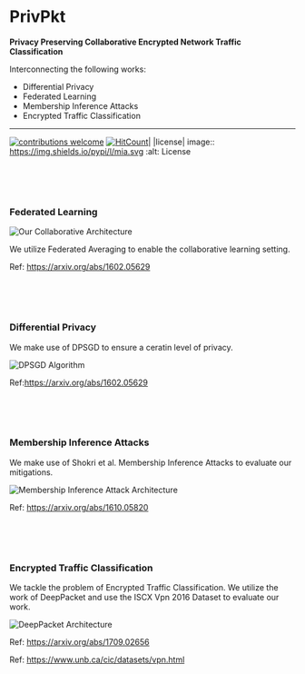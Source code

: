 # PrivPkt
**Privacy Preserving Collaborative Encrypted Network Traffic Classification**

Interconnecting the following works: 
* Differential Privacy
* Federated Learning
* Membership Inference Attacks
* Encrypted Traffic Classification
___
[![contributions welcome](https://img.shields.io/badge/contributions-welcome-brightgreen.svg?style=flat)](https://github.com/dwyl/esta/issues) [![HitCount](http://hits.dwyl.io/PrivPkt/PrivPkt.svg)](http://hits.dwyl.io/PrivPkt/PrivPkt)| |license| image:: https://img.shields.io/pypi/l/mia.svg
   :alt: License



<br><br><br>
### Federated Learning

![Our Collaborative Architecture](https://raw.githubusercontent.com/PrivPkt/PrivPkt/master/Images/privpkt.PNG)

We utilize Federated Averaging to enable the collaborative learning setting. 

Ref: https://arxiv.org/abs/1602.05629



<br><br><br>
### Differential Privacy
We make use of DPSGD to ensure a ceratin level of privacy.  

![DPSGD Algorithm](https://raw.githubusercontent.com/PrivPkt/PrivPkt/master/Images/dpsgd.PNG)

Ref:https://arxiv.org/abs/1602.05629



<br><br><br>
### Membership Inference Attacks 
We make use of Shokri et al. Membership Inference Attacks to evaluate our mitigations. 

![Membership Inference Attack Architecture](https://raw.githubusercontent.com/PrivPkt/PrivPkt/master/Images/mia.PNG)

Ref: https://arxiv.org/abs/1610.05820



<br><br><br>
### Encrypted Traffic Classification
We tackle the problem of Encrypted Traffic Classification. 
We utilize the work of DeepPacket and use the ISCX Vpn 2016 Dataset to evaluate our work. 

![DeepPacket Architecture](https://raw.githubusercontent.com/PrivPkt/PrivPkt/master/Images/deeppacket.PNG)

Ref: https://arxiv.org/abs/1709.02656

Ref: https://www.unb.ca/cic/datasets/vpn.html
